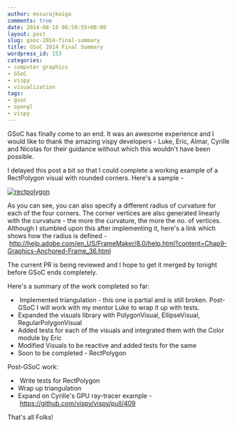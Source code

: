 ```yaml
---
author: mssurajkaiga
comments: true
date: 2014-08-18 06:59:55+00:00
layout: post
slug: gsoc-2014-final-summary
title: GSoC 2014 Final Summary
wordpress_id: 153
categories:
- computer graphics
- GSoC
- vispy
- visualization
tags:
- gsoc
- opengl
- vispy
---
```


GSoC has finally come to an end. It was an awesome experience and I would like to thank the amazing vispy developers - Luke, Eric, Almar, Cyrille and Nicolas for their guidance without which this wouldn't have been possible.

I delayed this post a bit so that I could complete a working example of a RectPolygon visual with rounded corners. Here's a sample - 

[![rectpolygon](http://mssuraj.files.wordpress.com/2014/08/rectpolygon.png?w=300)](https://mssuraj.files.wordpress.com/2014/08/rectpolygon.png)

As you can see, you can also specify a different radius of curvature for each of the four corners. The corner vertices are also generated linearly with the curvature - the more the curvature, the more the no. of vertices. Although I stumbled upon this after implementing it, here's a link which shows how the radius is defined - http://help.adobe.com/en_US/FrameMaker/8.0/help.html?content=Chap9-Graphics-Anchored-Frame_36.html

The current PR is being reviewed and I hope to get it merged by tonight before GSoC ends completely.

Here's a summary of the work completed so far:

  *  Implemented triangulation - this one is partial and is still broken. Post-GSoC I will work with my mentor Luke to wrap it up with tests.
  * Expanded the visuals library with PolygonVisual, EllipseVisual, RegularPolygonVisual
  * Added tests for each of the visuals and integrated them with the Color module by Eric
  * Modified Visuals to be reactive and added tests for the same
  * Soon to be completed - RectPolygon

Post-GSoC work:

  *  Write tests for RectPolygon
  * Wrap up triangulation
  * Expand on Cyrille's GPU ray-tracer example - https://github.com/vispy/vispy/pull/409

That's all Folks!
